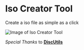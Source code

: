 # Iso Creator Tool

Create a iso file as simple as a click

![Image of Iso Creator Tool](https://github.com/iquirino/IsoCreatorTool/raw/master/print.png)

*Special Thanks* to **[DiscUtils](https://github.com/DiscUtils/DiscUtils)**
